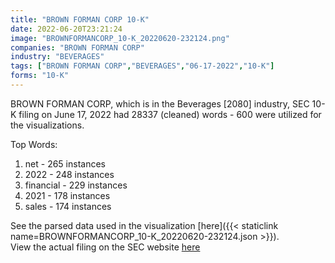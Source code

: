 ```yaml
---
title: "BROWN FORMAN CORP 10-K"
date: 2022-06-20T23:21:24
image: "BROWNFORMANCORP_10-K_20220620-232124.png"
companies: "BROWN FORMAN CORP"
industry: "BEVERAGES"
tags: ["BROWN FORMAN CORP","BEVERAGES","06-17-2022","10-K"]
forms: "10-K"
---
```

BROWN FORMAN CORP, which is in the Beverages [2080] industry, SEC 10-K filing on June 17, 2022 had 28337 (cleaned) words - 600 were utilized for the visualizations.

Top Words:
1. net - 265 instances
2. 2022 - 248 instances
3. financial - 229 instances
4. 2021 - 178 instances
5. sales - 174 instances


See the parsed data used in the visualization [here]({{< staticlink name=BROWNFORMANCORP_10-K_20220620-232124.json >}}).  
View the actual filing on the SEC website [here](https://www.sec.gov/Archives/edgar/data/14693/0000014693-22-000069.txt)